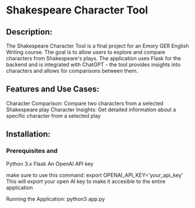 # Shakespeare Character Tool

## Description:
The Shakespeare Character Tool is a final project for an Emory GER English Writing course. The goal is to allow users to explore and compare characters from Shakespeare's plays. The application uses Flask for the backend and is integrated with ChatGPT - the tool provides insights into characters and allows for comparisons between them.

## Features and Use Cases:
Character Comparison: Compare two characters from a selected Shakespeare play
Character Insights: Get detailed information about a specific character from a selected play

## Installation: 
### Prerequisites and 
Python 3.x
Flask
An OpenAI API key

make sure to use this command: export OPENAI_API_KEY='your_api_key'
This will export your open AI key to make it accesible to the entire application

Running the Application:
python3 app.py
